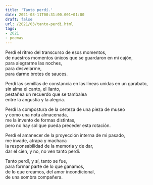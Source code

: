 ```yaml
---
title: 'Tanto perdí.'
date: 2021-03-11T00:31:00.001+01:00
draft: false
url: /2021/03/tanto-perdi.html
tags: 
- 2021
- poemas
---
```


Perdí el ritmo del transcurso de esos momentos,  
de nuestros momentos únicos que se guardaron en mi cajón,  
para alegrarme las noches,  
para desvelarme,  
para darme brotes de sauces.  

Perdí las semillas de constancia en las líneas unidas en un garabato,  
sin alma el canto, el llanto,  
pestañea un recuerdo que se tambalea  
entre la angustia y la alegría.  

Perdí la compostura de la certeza de una pieza de museo  
y como una nota almacenada,  
me la invento de formas distintas,  
pero no hay sol que pueda preceder esta rotación.  

Perdí el amanecer de la proyección interna de mi pasado,  
me invade, atrapa y machaca  
la responsabilidad de la memoria y de dar,  
dar el cien, y no, no ven tanto perdí.  

Tanto perdí, y sí, tanto se fue,  
para formar parte de lo que ganamos,  
de lo que creamos, del amor incondicional,  
de una sombra compañera.  